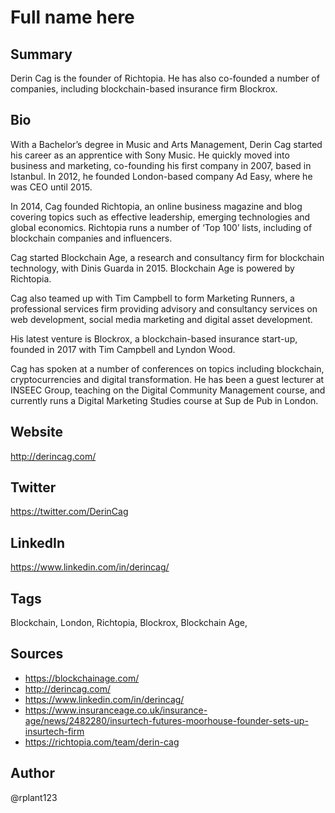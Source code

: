 # Full name here

## Summary
Derin Cag is the founder of Richtopia. He has also co-founded a number of companies, including blockchain-based insurance firm Blockrox. 

## Bio
With a Bachelor’s degree in Music and Arts Management, Derin Cag started his career as an apprentice with Sony Music. He quickly moved into business and marketing, co-founding his first company in 2007, based in Istanbul. In 2012, he founded London-based company Ad Easy, where he was CEO until 2015. 

In 2014, Cag founded Richtopia, an online business magazine and blog covering topics such as effective leadership, emerging technologies and global economics. Richtopia runs a number of ‘Top 100’ lists, including of blockchain companies and influencers. 

Cag started Blockchain Age, a research and consultancy firm for blockchain technology, with Dinis Guarda in 2015. Blockchain Age is powered by Richtopia.

Cag also teamed up with Tim Campbell to form Marketing Runners, a professional services firm providing advisory and consultancy services on web development, social media marketing and digital asset development.

His latest venture is Blockrox, a blockchain-based insurance start-up, founded in 2017 with Tim Campbell and Lyndon Wood.

Cag has spoken at a number of conferences on topics including blockchain, cryptocurrencies and digital transformation. He has been a guest lecturer at INSEEC Group, teaching on the  Digital Community Management course, and currently runs a Digital Marketing Studies course at Sup de Pub in London.

## Website
http://derincag.com/

## Twitter
https://twitter.com/DerinCag

## LinkedIn
https://www.linkedin.com/in/derincag/

## Tags
Blockchain, London, Richtopia, Blockrox, Blockchain Age,  

## Sources
- https://blockchainage.com/
- http://derincag.com/
- https://www.linkedin.com/in/derincag/
- https://www.insuranceage.co.uk/insurance-age/news/2482280/insurtech-futures-moorhouse-founder-sets-up-insurtech-firm
- https://richtopia.com/team/derin-cag

## Author
@rplant123
